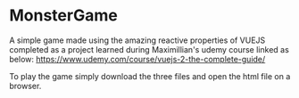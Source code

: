# MonsterGame
A simple game made using the amazing reactive properties of VUEJS completed as a project learned during Maximillian's udemy course linked as below:
https://www.udemy.com/course/vuejs-2-the-complete-guide/

To play the game simply download the three files and open the html file on a browser.
